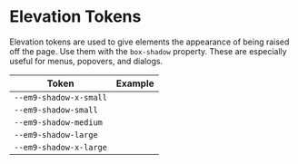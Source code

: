 # Elevation Tokens

Elevation tokens are used to give elements the appearance of being raised off the page. Use them with the `box-shadow` property. These are especially useful for menus, popovers, and dialogs.

| Token                 | Example                                                                          |
| --------------------- | -------------------------------------------------------------------------------- |
| `--em9-shadow-x-small` | <div class="elevation-demo" style="box-shadow: var(--em9-shadow-x-small);"></div> |
| `--em9-shadow-small`   | <div class="elevation-demo" style="box-shadow: var(--em9-shadow-small);"></div>   |
| `--em9-shadow-medium`  | <div class="elevation-demo" style="box-shadow: var(--em9-shadow-medium);"></div>  |
| `--em9-shadow-large`   | <div class="elevation-demo" style="box-shadow: var(--em9-shadow-large);"></div>   |
| `--em9-shadow-x-large` | <div class="elevation-demo" style="box-shadow: var(--em9-shadow-x-large);"></div> |
